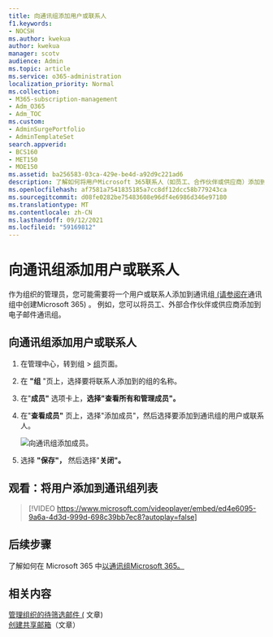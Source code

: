 ```yaml
---
title: 向通讯组添加用户或联系人
f1.keywords:
- NOCSH
ms.author: kwekua
author: kwekua
manager: scotv
audience: Admin
ms.topic: article
ms.service: o365-administration
localization_priority: Normal
ms.collection:
- M365-subscription-management
- Adm_O365
- Adm_TOC
ms.custom:
- AdminSurgePortfolio
- AdminTemplateSet
search.appverid:
- BCS160
- MET150
- MOE150
ms.assetid: ba256583-03ca-429e-be4d-a92d9c221ad6
description: 了解如何将用户Microsoft 365联系人（如员工、合作伙伴或供应商）添加到电子邮件通讯组。
ms.openlocfilehash: af7581a7541835185a7cc8df12dcc58b779243ca
ms.sourcegitcommit: d08fe0282be75483608e96df4e6986d346e97180
ms.translationtype: MT
ms.contentlocale: zh-CN
ms.lasthandoff: 09/12/2021
ms.locfileid: "59169812"
---
```

# <a name="add-a-user-or-contact-to-a-distribution-group"></a>向通讯组添加用户或联系人

作为组织的管理员，您可能需要将一个用户或联系人添加到通讯组[ (请参阅在](../setup/create-distribution-lists.md)通讯组中创建Microsoft 365) 。 例如，您可以将员工、外部合作伙伴或供应商添加到电子邮件通讯组。
  
## <a name="add-a-user-or-contact-to-a-distribution-group"></a>向通讯组添加用户或联系人

1. 在管理中心，转到组 \> <a href="https://go.microsoft.com/fwlink/p/?linkid=2052855" target="_blank">组</a>页面。

2. 在 **"组** "页上，选择要将联系人添加到的组的名称。

3. 在"**成员"** 选项卡上，**选择"查看所有和管理成员"。**

4. 在"**查看成员"** 页上，选择"添加成员"，然后选择要添加到通讯组的用户或联系人。 
    
    ![向通讯组添加成员。](../../media/f79f59f8-1606-43fe-bae6-df74f5b6259d.png)
  
5. 选择 **"保存"，** 然后选择"**关闭"。**

## <a name="watch-add-a-user-to-a-distribution-list"></a>观看：将用户添加到通讯组列表
  
> [!VIDEO https://www.microsoft.com/videoplayer/embed/ed4e6095-9a6a-4d3d-999d-698c39bb7ec8?autoplay=false]
  
## <a name="next-steps"></a>后续步骤

了解如何在 Microsoft 365 中[以通讯组Microsoft 365。](../manage/send-email-as-distribution-list.md)

## <a name="related-content"></a>相关内容

[管理组织的待筛选邮件 (](configure-clutter.md) 文章) \
[创建共享邮箱](create-a-shared-mailbox.md)（文章）

